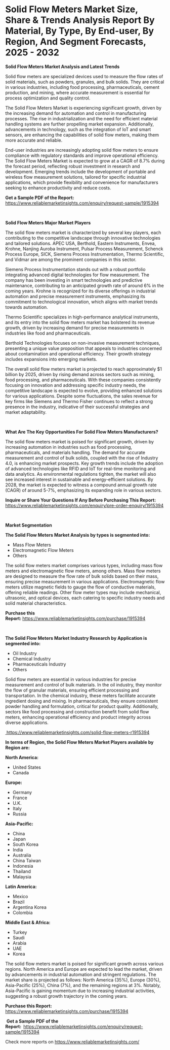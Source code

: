 <p><h1>Solid Flow Meters Market Size, Share & Trends Analysis Report By Material, By Type, By End-user, By Region, And Segment Forecasts, 2025 - 2032</h1></p><p><strong>Solid Flow Meters Market Analysis and Latest Trends</strong></p>
<p><p>Solid flow meters are specialized devices used to measure the flow rates of solid materials, such as powders, granules, and bulk solids. They are critical in various industries, including food processing, pharmaceuticals, cement production, and mining, where accurate measurement is essential for process optimization and quality control.</p><p>The Solid Flow Meters Market is experiencing significant growth, driven by the increasing demand for automation and control in manufacturing processes. The rise in industrialization and the need for efficient material handling systems are further propelling market expansion. Additionally, advancements in technology, such as the integration of IoT and smart sensors, are enhancing the capabilities of solid flow meters, making them more accurate and reliable.</p><p>End-user industries are increasingly adopting solid flow meters to ensure compliance with regulatory standards and improve operational efficiency. The Solid Flow Meters Market is expected to grow at a CAGR of 8.7% during the forecast period, reflecting robust investment in research and development. Emerging trends include the development of portable and wireless flow measurement solutions, tailored for specific industrial applications, which provide flexibility and convenience for manufacturers seeking to enhance productivity and reduce costs.</p></p>
<p><strong>Get a Sample PDF of the Report:&nbsp;</strong> <a href="https://www.reliablemarketinsights.com/enquiry/request-sample/1915394?utm_campaign=2717&utm_medium=2&utm_source=Github&utm_content=ia&utm_term=10042025&utm_id=solid-flow-meters">https://www.reliablemarketinsights.com/enquiry/request-sample/1915394</a></p>
<p>&nbsp;</p>
<p><strong>Solid Flow Meters Major Market Players</strong></p>
<p><p>The solid flow meters market is characterized by several key players, each contributing to the competitive landscape through innovative technologies and tailored solutions. APEC USA, Berthold, Eastern Instruments, Envea, Krohne, Nanjing Auroba Instrument, Pulsar Process Measurement, Schenck Process Europe, SICK, Siemens Process Instrumentation, Thermo Scientific, and Vidmar are among the prominent companies in this sector.</p><p>Siemens Process Instrumentation stands out with a robust portfolio integrating advanced digital technologies for flow measurement. The company has been investing in smart technologies and predictive maintenance, contributing to an anticipated growth rate of around 6% in the coming years. Krohne is recognized for its diverse offerings in industrial automation and precise measurement instruments, emphasizing its commitment to technological innovation, which aligns with market trends towards automation.</p><p>Thermo Scientific specializes in high-performance analytical instruments, and its entry into the solid flow meters market has bolstered its revenue growth, driven by increasing demand for precise measurements in industries like food and pharmaceuticals. </p><p>Berthold Technologies focuses on non-invasive measurement techniques, presenting a unique value proposition that appeals to industries concerned about contamination and operational efficiency. Their growth strategy includes expansions into emerging markets.</p><p>The overall solid flow meters market is projected to reach approximately $1 billion by 2025, driven by rising demand across sectors such as mining, food processing, and pharmaceuticals. With these companies consistently focusing on innovation and addressing specific industry needs, the competitive landscape is expected to evolve, providing enhanced solutions for various applications. Despite some fluctuations, the sales revenue for key firms like Siemens and Thermo Fisher continues to reflect a strong presence in the industry, indicative of their successful strategies and market adaptability.</p></p>
<p>&nbsp;</p>
<p><strong>What Are The Key Opportunities For Solid Flow Meters Manufacturers?</strong></p>
<p><p>The solid flow meters market is poised for significant growth, driven by increasing automation in industries such as food processing, pharmaceuticals, and materials handling. The demand for accurate measurement and control of bulk solids, coupled with the rise of Industry 4.0, is enhancing market prospects. Key growth trends include the adoption of advanced technologies like RFID and IoT for real-time monitoring and data analytics. As environmental regulations tighten, the market will also see increased interest in sustainable and energy-efficient solutions. By 2028, the market is expected to witness a compound annual growth rate (CAGR) of around 5-7%, emphasizing its expanding role in various sectors.</p></p>
<p><strong>Inquire or Share Your Questions If Any Before Purchasing This Report:</strong> <a href="https://www.reliablemarketinsights.com/enquiry/pre-order-enquiry/1915394?utm_campaign=2717&utm_medium=2&utm_source=Github&utm_content=ia&utm_term=10042025&utm_id=solid-flow-meters">https://www.reliablemarketinsights.com/enquiry/pre-order-enquiry/1915394</a></p>
<p>&nbsp;</p>
<p><strong>Market Segmentation</strong></p>
<p><strong>The Solid Flow Meters Market Analysis by types is segmented into:</strong></p>
<p><ul><li>Mass Flow Meters</li><li>Electromagnetic Flow Meters</li><li>Others</li></ul></p>
<p><p>The solid flow meters market comprises various types, including mass flow meters and electromagnetic flow meters, among others. Mass flow meters are designed to measure the flow rate of bulk solids based on their mass, ensuring precise measurement in various applications. Electromagnetic flow meters utilize magnetic fields to gauge the flow of conductive materials, offering reliable readings. Other flow meter types may include mechanical, ultrasonic, and optical devices, each catering to specific industry needs and solid material characteristics.</p></p>
<p><strong>Purchase this Report:&nbsp;</strong><a href="https://www.reliablemarketinsights.com/purchase/1915394?utm_campaign=2717&utm_medium=2&utm_source=Github&utm_content=ia&utm_term=10042025&utm_id=solid-flow-meters">https://www.reliablemarketinsights.com/purchase/1915394</a></p>
<p>&nbsp;</p>
<p><strong>The Solid Flow Meters Market Industry Research by Application is segmented into:</strong></p>
<p><ul><li>Oil Industry</li><li>Chemical Industry</li><li>Pharmaceuticals Industry</li><li>Others</li></ul></p>
<p><p>Solid flow meters are essential in various industries for precise measurement and control of bulk materials. In the oil industry, they monitor the flow of granular materials, ensuring efficient processing and transportation. In the chemical industry, these meters facilitate accurate ingredient dosing and mixing. In pharmaceuticals, they ensure consistent powder handling and formulation, critical for product quality. Additionally, sectors like food processing and construction benefit from solid flow meters, enhancing operational efficiency and product integrity across diverse applications.</p></p>
<p><a href="https://www.reliablemarketinsights.com/solid-flow-meters-r1915394?utm_campaign=2717&utm_medium=2&utm_source=Github&utm_content=ia&utm_term=10042025&utm_id=solid-flow-meters">&nbsp;https://www.reliablemarketinsights.com/solid-flow-meters-r1915394</a></p>
<p><strong>In terms of Region, the Solid Flow Meters Market Players available by Region are:</strong></p>
<p>
    <p> <strong> North America: </strong>
        <ul>
            <li>United States</li>
            <li>Canada</li>
        </ul>
        </p> 
    <p> <strong> Europe: </strong>
        <ul>
            <li>Germany</li>
            <li>France</li>
            <li>U.K.</li>
            <li>Italy</li>
            <li>Russia</li>
        </ul>
        </p> 
    <p> <strong> Asia-Pacific: </strong>
        <ul>
            <li>China</li>
            <li>Japan</li>
            <li>South Korea</li>
            <li>India</li>
            <li>Australia</li>
            <li>China Taiwan</li>
            <li>Indonesia</li>
            <li>Thailand</li>
            <li>Malaysia</li>
        </ul>
        </p> 
    <p> <strong> Latin America: </strong>
        <ul>
            <li>Mexico</li>
            <li>Brazil</li>
            <li>Argentina Korea</li>
            <li>Colombia</li>
        </ul>
        </p> 
    <p> <strong> Middle East & Africa: </strong>
        <ul>
            <li>Turkey</li>
            <li>Saudi</li>
            <li>Arabia</li>
            <li>UAE</li>
            <li>Korea</li>
        </ul>
    </p>
    </p>
<p><p>The solid flow meters market is poised for significant growth across various regions. North America and Europe are expected to lead the market, driven by advancements in industrial automation and stringent regulations. The market share is projected as follows: North America (35%), Europe (30%), Asia-Pacific (25%), China (7%), and the remaining regions at 3%. Notably, Asia-Pacific is gaining momentum due to increasing industrial activities, suggesting a robust growth trajectory in the coming years.</p></p>
<p><strong>Purchase this Report: </strong><a href="https://www.reliablemarketinsights.com/purchase/1915394?utm_campaign=2717&utm_medium=2&utm_source=Github&utm_content=ia&utm_term=10042025&utm_id=solid-flow-meters">https://www.reliablemarketinsights.com/purchase/1915394</a></p>
<p>&nbsp;<strong>Get a Sample PDF of the Report:&nbsp;&nbsp;</strong><a href="https://www.reliablemarketinsights.com/enquiry/request-sample/1915394?utm_campaign=2717&utm_medium=2&utm_source=Github&utm_content=ia&utm_term=10042025&utm_id=solid-flow-meters">https://www.reliablemarketinsights.com/enquiry/request-sample/1915394</a></p>
<p><strong></strong></p>
<p>Check more reports on <a href="https://www.reliablemarketinsights.com/?utm_campaign=2717&utm_medium=2&utm_source=Github&utm_content=ia&utm_term=10042025&utm_id=solid-flow-meters">https://www.reliablemarketinsights.com/</a></p>